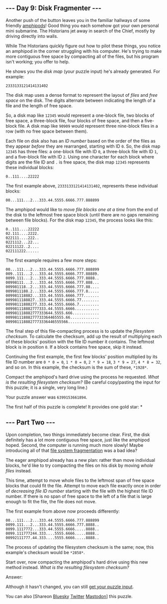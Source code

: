\--- Day 9: Disk Fragmenter ---
----------

Another push of the button leaves you in the familiar hallways of some friendly [amphipods](/2021/day/23)! Good thing you each somehow got your own personal mini submarine. The Historians jet away in search of the Chief, mostly by driving directly into walls.

While The Historians quickly figure out how to pilot these things, you notice an amphipod in the corner struggling with his computer. He's trying to make more contiguous free space by compacting all of the files, but his program isn't working; you offer to help.

He shows you the *disk map* (your puzzle input) he's already generated. For example:

```
2333133121414131402
```

The disk map uses a dense format to represent the layout of *files* and *free space* on the disk. The digits alternate between indicating the length of a file and the length of free space.

So, a disk map like `12345` would represent a one-block file, two blocks of free space, a three-block file, four blocks of free space, and then a five-block file. A disk map like `90909` would represent three nine-block files in a row (with no free space between them).

Each file on disk also has an *ID number* based on the order of the files as they appear *before* they are rearranged, starting with ID `0`. So, the disk map `12345` has three files: a one-block file with ID `0`, a three-block file with ID `1`, and a five-block file with ID `2`. Using one character for each block where digits are the file ID and `.` is free space, the disk map `12345` represents these individual blocks:

```
0..111....22222
```

The first example above, `2333133121414131402`, represents these individual blocks:

```
00...111...2...333.44.5555.6666.777.888899
```

The amphipod would like to *move file blocks one at a time* from the end of the disk to the leftmost free space block (until there are no gaps remaining between file blocks). For the disk map `12345`, the process looks like this:

```
0..111....22222
02.111....2222.
022111....222..
0221112...22...
02211122..2....
022111222......

```

The first example requires a few more steps:

```
00...111...2...333.44.5555.6666.777.888899
009..111...2...333.44.5555.6666.777.88889.
0099.111...2...333.44.5555.6666.777.8888..
00998111...2...333.44.5555.6666.777.888...
009981118..2...333.44.5555.6666.777.88....
0099811188.2...333.44.5555.6666.777.8.....
009981118882...333.44.5555.6666.777.......
0099811188827..333.44.5555.6666.77........
00998111888277.333.44.5555.6666.7.........
009981118882777333.44.5555.6666...........
009981118882777333644.5555.666............
00998111888277733364465555.66.............
0099811188827773336446555566..............

```

The final step of this file-compacting process is to update the *filesystem checksum*. To calculate the checksum, add up the result of multiplying each of these blocks' position with the file ID number it contains. The leftmost block is in position `0`. If a block contains free space, skip it instead.

Continuing the first example, the first few blocks' position multiplied by its file ID number are `0 * 0 = 0`, `1 * 0 = 0`, `2 * 9 = 18`, `3 * 9 = 27`, `4 * 8 = 32`, and so on. In this example, the checksum is the sum of these, `*1928*`.

Compact the amphipod's hard drive using the process he requested. *What is the resulting filesystem checksum?* (Be careful copy/pasting the input for this puzzle; it is a single, very long line.)

Your puzzle answer was `6399153661894`.

The first half of this puzzle is complete! It provides one gold star: \*

\--- Part Two ---
----------

Upon completion, two things immediately become clear. First, the disk definitely has a lot more contiguous free space, just like the amphipod hoped. Second, the computer is running much more slowly! Maybe introducing all of that [file system fragmentation](https://en.wikipedia.org/wiki/File_system_fragmentation) was a bad idea?

The eager amphipod already has a new plan: rather than move individual blocks, he'd like to try compacting the files on his disk by moving *whole files* instead.

This time, attempt to move whole files to the leftmost span of free space blocks that could fit the file. Attempt to move each file exactly once in order of *decreasing file ID number* starting with the file with the highest file ID number. If there is no span of free space to the left of a file that is large enough to fit the file, the file does not move.

The first example from above now proceeds differently:

```
00...111...2...333.44.5555.6666.777.888899
0099.111...2...333.44.5555.6666.777.8888..
0099.1117772...333.44.5555.6666.....8888..
0099.111777244.333....5555.6666.....8888..
00992111777.44.333....5555.6666.....8888..

```

The process of updating the filesystem checksum is the same; now, this example's checksum would be `*2858*`.

Start over, now compacting the amphipod's hard drive using this new method instead. *What is the resulting filesystem checksum?*

Answer:

Although it hasn't changed, you can still [get your puzzle input](9/input).

You can also [Shareon [Bluesky](https://bsky.app/intent/compose?text=I%27ve+completed+Part+One+of+%22Disk+Fragmenter%22+%2D+Day+9+%2D+Advent+of+Code+2024+%23AdventOfCode+https%3A%2F%2Fadventofcode%2Ecom%2F2024%2Fday%2F9) [Twitter](https://twitter.com/intent/tweet?text=I%27ve+completed+Part+One+of+%22Disk+Fragmenter%22+%2D+Day+9+%2D+Advent+of+Code+2024&url=https%3A%2F%2Fadventofcode%2Ecom%2F2024%2Fday%2F9&related=ericwastl&hashtags=AdventOfCode) [Mastodon](javascript:void(0);)] this puzzle.